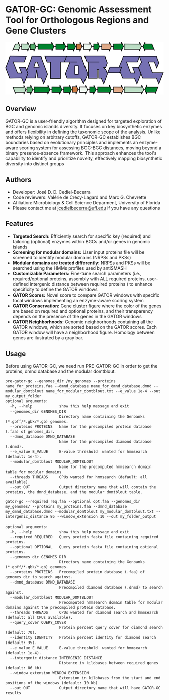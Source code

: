 # GATOR-GC: Genomic Assessment Tool for Orthologous Regions and Gene Clusters
<img src="images/gator_gc_logo.jpg">

## Overview

GATOR-GC is a user-friendly algorithm designed for targeted exploration of BGC and genomic islands diversity. It focuses on key biosynthetic enzymes and offers flexibility in defining the taxonomic scope of the analysis. Unlike methods relying on arbitrary cutoffs, GATOR-GC establishes BGC boundaries based on evolutionary principles and implements an enzyme-aware scoring system for assessing BGC-BGC distances, moving beyond a binary presence-absence framework. This approach enhances the tool's capability to identify and prioritize novelty, effectively mapping biosynthetic diversity into distinct groups

## Authors

- Developer: José D. D. Cediel-Becerra
- Code reviewers: Valérie de Crécy-Lagard and Marc G. Chevrette
- Afiliation: Microbiology & Cell Science Deparment, University of Florida
- Please contact me at jcedielbecerra@ufl.edu if you have any questions

## Features

- **Targeted Search:** Efficiently search for specific key (required) and tailoring (optional) enzymes within BGCs and/or genes in genomic islands
- **Screening for modular domains:** User input proteins file will be screened to identify modular domains (NRPSs and PKSs)
- **Modular domains are treated differently:** NRPSs and PKSs will be searched using the HMMs profiles used by antiSMASH
- **Customizable Parameters:** Fine-tune search parameters (i.e., required/optional proteins, assembly with ALL required proteins, user-defined intergenic distance between required proteins ) to enhance specificity to define the GATOR windows
- **GATOR Scores:** Novel score to compare GATOR windows with specific focal windows implementing an enzyme-aware scoring system 
- **GATOR Conservation:** Gene cluster figure where the color of the genes are based on required and optional proteins, and their transparency depends on the  presence of the genes in the GATOR windows 
- **GATOR Neighborhoods:** Genomic neighborhoods containing all the GATOR windows, which are sorted based on the GATOR scores. Each GATOR window will have a neighborhood figure. Homology between genes are ilustrated by a gray bar. 

## Usage
Before using GATOR-GC, we need run PRE-GATOR-GC in order to get the proteins, dmnd database and the modular domtblout.

```
pre-gator-gc --genomes_dir /my_genomes --proteins name_for_proteins.faa --dmnd_database name_for_dmnd_database.dmnd --modular_domtblout name_for_modular_domtblout.txt --e_value 1e-4 --out my_output_folder
optional arguments:
  -h, --help            show this help message and exit
  --genomes_dir GENOMES_DIR
                        Directory name containing the Genbanks (*.gbff/*.gbk/*.gb) genomes.
  --proteins PROTEINS   Name for the precompiled protein database (.faa) of genomes_dir.
  --dmnd_database DMND_DATABASE
                        Name for the precompiled diamond database (.dnmd).
  --e_value E_VALUE     E-value threshold  wanted for hmmsearch (default: 1e-4).
  --modular_domtblout MODULAR_DOMTBLOUT
                        Name for the precomputed hmmsearch domain table for modular domains
  --threads THREADS     CPUs wanted for hmmsearch (default: all available).
  --out OUT             Output directory name that will contain the proteins, the dmnd_database, and the modular domtblout table.
``` 

```
gator-gc --required req.faa --optional opt.faa --genomes_dir my_genomes/ --proteins my_proteins.faa --dmnd_database my_dmnd_database.dmnd --modular_domtblout my_modular_domtblout.txt --intergenic_distance 86 --window_extension 10 --out my_folder_output

optional arguments:
  -h, --help            show this help message and exit
  --required REQUIRED   Query protein fasta file containing required proteins.
  --optional OPTIONAL   Query protein fasta file containing optional proteins.
  --genomes_dir GENOMES_DIR
                        Directory name containing the Genbanks (*.gbff/*.gbk/*.gb) genomes.
  --proteins PROTEINS   Precompiled protein database (.faa) of genomes_dir to search against.
  --dmnd_database DMND_DATABASE
                        Precompiled diamond database (.dnmd) to search against.
  --modular_domtblout MODULAR_DOMTBLOUT
                        Precomputed hmmsearch domain table for modular domains against the precompiled protein database.
  --threads THREADS     CPUs wanted for diamond search and hmmsearch (default: all CPUs available).
  --query_cover QUERY_COVER
                        Protein percent query cover for diamond search (default: 70).
  --identity IDENTITY   Protein percent identity for diamond search (default: 35).
  --e_value E_VALUE     E-value threshold  wanted for hmmsearch (default: 1e-4).
  --intergenic_distance INTERGENIC_DISTANCE
                        Distance in kilobases between required genes (default: 86 kb)
  --window_extension WINDOW_EXTENSION
                        Extension in kilobases from the start and end positions of the windows (default: 10 kb)
  --out OUT             Output directory name that will have GATOR-GC results
```
